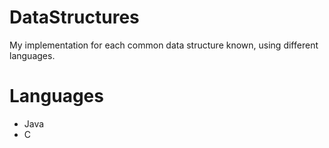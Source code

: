 DataStructures
==============

My implementation for each common data structure known, using different languages.

Languages
=========

- Java
- C
